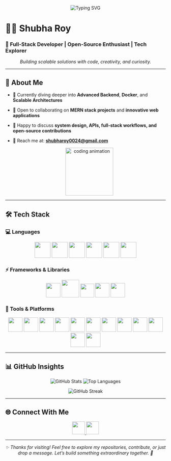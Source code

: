 <p align="center">
  <img src="https://readme-typing-svg.herokuapp.com?font=Fira+Code&size=28&duration=4000&pause=1000&color=00FFCC&center=true&vCenter=true&width=600&lines=Hello+👋,+I'm+Shubha+Roy!;Full-Stack+Developer+%7C+Tech+Explorer;Welcome+to+My+GitHub+Universe!" alt="Typing SVG" />
</p>

# 👨‍💻 Shubha Roy  

### 🚀 Full-Stack Developer | Open-Source Enthusiast | Tech Explorer  

<p align="center">
  <em>Building scalable solutions with code, creativity, and curiosity.</em>
</p>

---

## 🌟 About Me  

- 🌱 Currently diving deeper into **Advanced Backend**, **Docker**, and **Scalable Architectures**  
- 🤝 Open to collaborating on **MERN stack projects** and **innovative web applications**  
- 💬 Happy to discuss **system design, APIs, full-stack workflows, and open-source contributions**  
- 📧 Reach me at: **[shubharoy0024@gmail.com](mailto:shubharoy0024@gmail.com)**

  <p align="center">
  <img src="https://media.giphy.com/media/LmNwrBhejkK9EFP504/giphy.gif" width="150" alt="coding animation" />
</p>

---

## 🛠️ Tech Stack  

### 💻 Languages  
<p align="center">
  <img src="https://cdn.jsdelivr.net/gh/devicons/devicon/icons/html5/html5-original-wordmark.svg" height="50"/>
  <img src="https://cdn.jsdelivr.net/gh/devicons/devicon/icons/css3/css3-original-wordmark.svg" height="50"/>
  <img src="https://cdn.jsdelivr.net/gh/devicons/devicon/icons/javascript/javascript-original.svg" height="50"/>
  <img src="https://cdn.jsdelivr.net/gh/devicons/devicon/icons/c/c-original.svg" height="50"/>
  <img src="https://cdn.jsdelivr.net/gh/devicons/devicon/icons/cplusplus/cplusplus-original.svg" height="50"/>
  <img src="https://cdn.jsdelivr.net/gh/devicons/devicon/icons/python/python-original-wordmark.svg" height="50"/>
</p>

### ⚡ Frameworks & Libraries  
<p align="center">
  <img src="https://cdn.jsdelivr.net/gh/devicons/devicon/icons/react/react-original-wordmark.svg" height="45"/>
  <img src="https://cdn.jsdelivr.net/gh/devicons/devicon/icons/nodejs/nodejs-original-wordmark.svg" height="55"/>
  <img src="https://cdn.jsdelivr.net/gh/devicons/devicon/icons/express/express-original.svg" height="43"/>
  <img src="https://cdn.jsdelivr.net/gh/devicons/devicon@latest/icons/vitejs/vitejs-original.svg" height="45"/>
  <img src="https://cdn.jsdelivr.net/gh/devicons/devicon@latest/icons/tailwindcss/tailwindcss-original.svg" height="45"/>
</p>

### 🧰 Tools & Platforms  
<p align="center">
  <img src="https://cdn.jsdelivr.net/gh/devicons/devicon/icons/vscode/vscode-original.svg" height="45"/>
  <img src="https://cdn.jsdelivr.net/gh/devicons/devicon/icons/postman/postman-original.svg" height="45"/>
  <img src="https://cdn.jsdelivr.net/gh/devicons/devicon/icons/git/git-original.svg" height="45"/>
  <img src="https://cdn.jsdelivr.net/gh/devicons/devicon/icons/github/github-original.svg" height="45"/>
  <img src="https://cdn.jsdelivr.net/gh/devicons/devicon/icons/docker/docker-original.svg" height="45"/>
  <img src="https://cdn.jsdelivr.net/gh/devicons/devicon/icons/postgresql/postgresql-original.svg" height="45"/>
  <img src="https://cdn.jsdelivr.net/gh/devicons/devicon/icons/redis/redis-original.svg" height="45"/>
  <img src="https://cdn.jsdelivr.net/gh/devicons/devicon/icons/mongodb/mongodb-original-wordmark.svg" height="45"/>
  <img src="https://cdn.jsdelivr.net/gh/devicons/devicon/icons/graphql/graphql-plain.svg" height="45"/>
  <img src="https://cdn.jsdelivr.net/gh/devicons/devicon/icons/nginx/nginx-original.svg" height="45"/>
  <img src="https://upload.wikimedia.org/wikipedia/commons/0/01/Apache_Kafka_logo.svg" height="45"/>
  <img src="https://upload.wikimedia.org/wikipedia/commons/9/96/Socket-io.svg" height="45"/>
</p>

---

## 📊 GitHub Insights  

<p align="center">
  <img src="https://github-readme-stats.vercel.app/api?username=shubharoydev&show_icons=true&theme=radical&hide_border=true&bg_color=0D1117" alt="GitHub Stats"/>
  <img src="https://github-readme-stats.vercel.app/api/top-langs/?username=shubharoydev&layout=compact&theme=radical&hide_border=true&bg_color=0D1117" alt="Top Languages"/>
</p>

<p align="center">
  <img src="https://github-readme-streak-stats.herokuapp.com/?user=shubharoydev&theme=radical&hide_border=true&background=0D1117" alt="GitHub Streak"/>
</p>

---

## 🌐 Connect With Me  

<p align="center">
  <a href="https://www.linkedin.com/in/shubha-roy-838085355/" target="_blank">
    <img src="https://cdn.jsdelivr.net/gh/devicons/devicon/icons/linkedin/linkedin-original.svg" height="40"/>
  </a>
  <a href="mailto:shubharoy0024@gmail.com">
    <img src="https://upload.wikimedia.org/wikipedia/commons/4/4e/Gmail_Icon.png" height="40"/>
  </a>
</p>

---

<p align="center">
  <em>✨ Thanks for visiting! Feel free to explore my repositories, contribute, or just drop a message. Let’s build something extraordinary together. 🚀</em>
</p>
